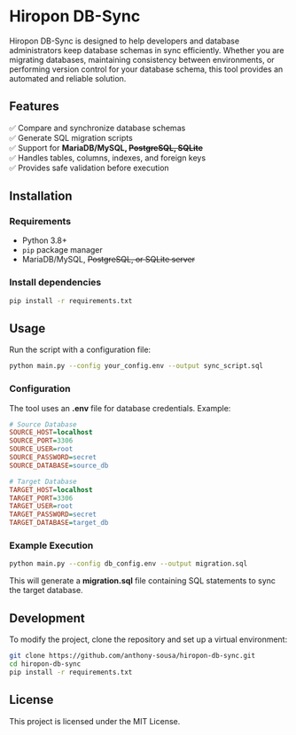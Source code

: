 # Hiropon DB-Sync

Hiropon DB-Sync is designed to help developers and database administrators keep database schemas in sync efficiently. Whether you are migrating databases, maintaining consistency between environments, or performing version control for your database schema, this tool provides an automated and reliable solution.

## Features

✅ Compare and synchronize database schemas\
✅ Generate SQL migration scripts\
✅ Support for **MariaDB/MySQL, ~~PostgreSQL, SQLite~~**\
✅ Handles tables, columns, indexes, and foreign keys\
✅ Provides safe validation before execution

## Installation

### Requirements

- Python 3.8+
- `pip` package manager
- MariaDB/MySQL, ~~PostgreSQL, or SQLite server~~

### Install dependencies

```bash
pip install -r requirements.txt
```

## Usage

Run the script with a configuration file:

```bash
python main.py --config your_config.env --output sync_script.sql
```

### Configuration

The tool uses an **.env** file for database credentials. Example:

```ini
# Source Database
SOURCE_HOST=localhost
SOURCE_PORT=3306
SOURCE_USER=root
SOURCE_PASSWORD=secret
SOURCE_DATABASE=source_db

# Target Database
TARGET_HOST=localhost
TARGET_PORT=3306
TARGET_USER=root
TARGET_PASSWORD=secret
TARGET_DATABASE=target_db
```

### Example Execution

```bash
python main.py --config db_config.env --output migration.sql
```

This will generate a **migration.sql** file containing SQL statements to sync the target database.

## Development

To modify the project, clone the repository and set up a virtual environment:

```bash
git clone https://github.com/anthony-sousa/hiropon-db-sync.git
cd hiropon-db-sync
pip install -r requirements.txt
```

## License

This project is licensed under the MIT License.

